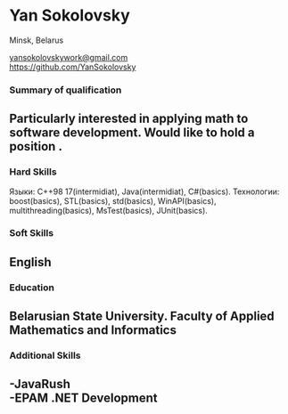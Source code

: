 # Yan Sokolovsky #

Minsk, Belarus

yansokolovskywork@gmail.com      
https://github.com/YanSokolovsky

### __Summary of qualification__ ###

Particularly interested in applying math to software development.  Would like to hold a position .
-------------------------------------------------------------------------------------------------------------------------------------
### __Hard Skills__ ###

Языки: C++98 17(intermidiat), Java(intermidiat), C#(basics).
Технологии: boost(basics), STL(basics), std(basics), WinAPI(basics), multithreading(basics), MsTest(basics), JUnit(basics).
### __Soft Skills__ ###

English
------------------------------------------------------------------------------------------------------------------------------------
### __Education__ ###

Belarusian State University. Faculty of Applied Mathematics and Informatics
------------------------------------------------------------------------------------------------------------------------------------
### __Additional Skills__ ###

-JavaRush               
-EPAM .NET Development
-------------------------------------------------------------------------------------------------------------------------------------




